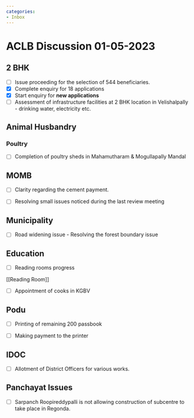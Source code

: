 ```yaml
---
categories:
- Inbox
---
```

# ACLB Discussion 01-05-2023

## 2 BHK

- [ ] Issue proceeding for the selection of 544 beneficiaries.
- [x] Complete enquiry for 18 applications
- [x] Start enquiry for **new applications**
- [ ] Assessment of infrastructure facilities at 2 BHK location in Velishalpally - drinking water, electricity etc.

## Animal Husbandry

### Poultry

- [ ] Completion of poultry sheds in Mahamutharam & Mogullapally Mandal

## MOMB

- [ ] Clarity regarding the cement payment.
- [ ] Resolving small issues noticed during the last review meeting

  

## Municipality

- [ ] Road widening issue - Resolving the forest boundary issue

  

## Education

- [ ] Reading rooms progress

[[Reading Room]]

- [ ] Appointment of cooks in KGBV

## Podu

- [ ] Printing of remaining 200 passbook
- [ ] Making payment to the printer

  

## IDOC

- [ ] Allotment of District Officers for various works.

  

## Panchayat Issues

- [ ] Sarpanch Roopireddypalli is not allowing construction of subcentre to take place in Regonda.